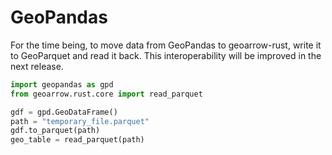 # GeoPandas

For the time being, to move data from GeoPandas to geoarrow-rust, write it to GeoParquet and read it back. This interoperability will be improved in the next release.

```py
import geopandas as gpd
from geoarrow.rust.core import read_parquet

gdf = gpd.GeoDataFrame()
path = "temporary_file.parquet"
gdf.to_parquet(path)
geo_table = read_parquet(path)
```
